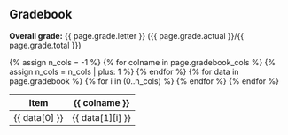 ## Gradebook

**Overall grade:** {{ page.grade.letter }} ({{ page.grade.actual }}/{{ page.grade.total }})

<p>
  <table data-toggle="table" data-classes="table table-hover table-sm">
    <thead>
      <tr>
        <th>Item</th>
        <!-- Assign to -1 because the later loop needs (n_cols - 1) for indexing-->
        {% assign n_cols = -1 %}
        {% for colname in page.gradebook_cols %}
          <th>{{ colname }}</th>
          {% assign n_cols = n_cols | plus: 1 %}
        {% endfor %}
      </tr>
    </thead>
    <tbody>
      {% for data in page.gradebook %}
        <tr>
          <td>{{ data[0] }}</td>
          {% for i in (0..n_cols) %}
            <td>{{ data[1][i] }}</td>
          {% endfor %}
        </tr>
      {% endfor %}
    </tbody>
  </table>
</p>
